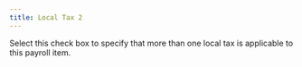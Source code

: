 ```yaml
---
title: Local Tax 2
---
```



Select this check box to specify that more than one local tax is applicable  to this payroll item.
